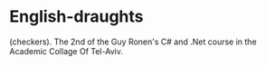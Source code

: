 # English-draughts
(checkers). The 2nd of the Guy Ronen's C# and .Net course in the Academic Collage Of Tel-Aviv.
